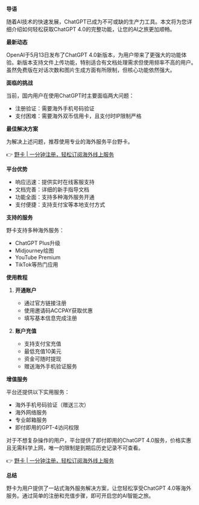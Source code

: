 **导语**

随着AI技术的快速发展，ChatGPT已成为不可或缺的生产力工具。本文将为您详细介绍如何轻松获取ChatGPT 4.0的完整功能，让您的AI之旅更加顺畅。

**最新动态**

OpenAI于5月13日发布了ChatGPT 4.0新版本，为用户带来了更强大的功能体验。新版本支持文件上传功能，特别适合有文档处理需求但使用频率不高的用户。虽然免费版在对话次数和图片生成方面有所限制，但核心功能依然强大。

**面临的挑战**

当前，国内用户在使用ChatGPT时主要面临两大问题：

- 注册验证：需要海外手机号码验证
- 支付困难：需要海外双币信用卡，且支付时IP限制严格

**最佳解决方案**

为解决上述问题，推荐使用专业的海外服务平台野卡。

👉 [野卡 | 一分钟注册，轻松订阅海外线上服务](https://bit.ly/bewildcard)

**平台优势**

- 响应迅速：提供实时在线客服支持
- 文档完善：详细的新手指导文档
- 功能全面：支持多种海外服务开通
- 支付便捷：支持支付宝等本地支付方式

**支持的服务**

野卡支持多种海外服务：

- ChatGPT Plus升级
- Midjourney绘图
- YouTube Premium
- TikTok等热门应用

**使用教程**

1. **开通账户**
   - 通过官方链接注册
   - 使用邀请码ACCPAY获取优惠
   - 填写基本信息完成注册

2. **账户充值**
   - 支持支付宝充值
   - 最低充值10美元
   - 资金可随时提现
   - 赠送海外手机验证服务

**增值服务**

平台还提供以下实用服务：

- 海外手机号码验证（赠送三次）
- 海外网络服务
- 专业邮箱服务
- 即付即用的GPT-4访问权限

对于不想复杂操作的用户，平台提供了即付即用的ChatGPT 4.0服务，价格实惠且无需科学上网，唯一的限制是到期后历史记录不可查看。

👉 [野卡 | 一分钟注册，轻松订阅海外线上服务](https://bit.ly/bewildcard)

**总结**

野卡为用户提供了一站式海外服务解决方案，让您轻松享受ChatGPT 4.0等海外服务。通过简单的注册和充值步骤，即可开启您的AI智能之旅。